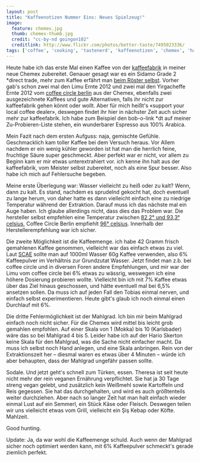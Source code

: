 ```yaml
---
layout: post
title: "Kaffeenotizen Nummer Eins: Neues Spielzeug!"
image:
  feature: chemex.jpg
  thumb: chemex-thumb.jpg
  credit: "cc-by-nd goingon102"
  creditlink: http://www.flickr.com/photos/better-taste/7495023336/
tags: ['coffee', 'cooking', 'tastenerd', 'kaffeenotizen', 'chemex', 'hario', 'skerton', 'kaffeefabrik', 'coffee circle']
---
```


Heute habe ich das erste Mal einen Kaffee von der [kaffeefabrik](http://kaffeefabrik.at) in meiner neue Chemex zubereitet. Genauer gesagt war es ein Sidamo Grade 2 *direct trade, mehr zum Kaffee erfährt man [beim Röster selbst](http://www.kaffeefabrik.at/kaffeesortiment/). Vorher gab's schon zwei mal den Limu Ernte 2012 und zwei mal den Yirgacheffe Ernte 2012 vom [coffee circle berlin](http://www.coffeecircle.com/shop/kaffee/) aus der Chemex, ebenfalls zwei ausgezeichnete Kaffees und gute Alternativen, falls ihr nicht zur kaffeefabrik gehen könnt oder wollt. Aber für mich heißt's «support your local coffee dealer», deswegen findet ihr hier in nächster Zeit auch sicher mehr zur kaffeefabrik. Ich habe zum Beispiel den bob-o-link *dt auf meiner Zu-Probieren-Liste stehen, ein wunderbarer Espresso aus 100% Arabica.

Mein Fazit nach dem ersten Aufguss: naja, gemischte Gefühle. Geschmacklich kam toller Kaffee bei dem Versuch heraus. Vor Allem nachdem er ein wenig kühler geworden ist hat man die herrlich feine, fruchtige Säure super geschmeckt. Aber perfekt war er nicht, vor allem zu Beginn kam er mir etwas unterextrahiert vor. ich kenne ihn halt aus der kaffeefabrik, vom Meister selbst zubereitet, noch als eine Spur besser. Also habe ich mich auf Fehlersuche begeben.

Meine erste Überlegung war: Wasser vielleicht zu heiß oder zu kalt? Wenn, dann zu kalt. Es stand, nachdem es sprudelnd gekocht hat, doch eventuell zu lange herum, von daher hatte es dann vielleicht einfach eine zu niedrige Temperatur während der Extraktion. Darauf muss ich das nächste mal ein Auge haben. Ich glaube allerdings nicht, dass dies das Problem war. Die hersteller selbst empfehlen eine Temperatur zwischen [82,2° und 93,3° celsius](http://www.chemexcoffeemaker.com/support/faq.html#Q10), Coffee Circle Berlin empfiehlt [96° celsius](http://www.coffeecircle.com/infografik/ratgeber-kaffee-wasser-dosierung-alle-zubereitungsarten.pdf). Innerhalb der Herstellerempfehlung war ich sicher.

Die zweite Möglichkeit ist die Kaffeemenge. ich habe 42 Gramm frisch gemahlenen Kaffee genommen, vielleicht war das einfach etwas zu viel. Laut [SCAE](http://www.mountaincity.com/brewing-2.html) sollte man auf 1000ml Wasser 60g Kaffee verwenden, also 6% Kaffeepulver im Verhältnis zur Grundzutat Wasser. Jetzt findet man z.b. bei coffee circle und in diversen Foren andere Empfehlungen, und mir war der Limu vom coffee circle bei 6% etwas zu wässrig, weswegen ich eine höhere Dosierung probieren wollte. Vielleicht bin ich mit 7% Kaffee etwas über das Ziel hinaus geschossen, und hätte eventuell mal bei 6,5% ansetzen sollen. Da muss ich auf jeden Fall den Tobias einmal nerven, und einfach selbst experimentieren. Heute gibt's glaub ich noch einmal einen Durchlauf mit 6%.

Die dritte Fehlermöglichkeit ist der Mahlgrad. Ich bin mir beim Mahlgrad einfach noch nicht sicher. Für die Chemex wird mittel bis leicht grob gemahlen empfohlen. Auf einer Skala von 1 (Mokka) bis 10 (Karlsbader) wäre das so bei Mahlgrad 4 bis 5. Leider habe ich auf der Hario Skerton keine Skala für den Mahlgrad, was die Sache nicht einfacher macht. Da muss ich selbst noch Hand anlegen, und eine Skala anbringen. Rein von der Extraktionszeit her – diesmal waren es etwas über 4 Minuten – würde ich aber behaupten, dass der Mahlgrad ungefähr passen sollte.

Sodale. Und jetzt geht's schnell zum Türken, essen. Theresa ist seit heute nicht mehr der rein veganen Ernährung verpflichtet. Sie hat ja 30 Tage streng vegan gelebt, und zusätzlich kein Weißmehl sowie Kartoffeln und Reis gegessen. Sie hat das durchgehalten, und wird es auch größtenteils weiter durchziehen. Aber nach so langer Zeit hat man halt einfach wieder einmal Lust auf ein Semmerl, ein Stück Käse oder Fleisch. Deswegen teilen wir uns vielleicht etwas vom Grill, vielleicht ein Şiş Kebap oder Köfte. Mahlzeit.

Good hunting.

Update: Ja, da war wohl die Kaffeemenge schuld. Auch wenn der Mahlgrad sicher noch optimiert werden kann, mit 6% Kaffeepulver schmeckt's gerade ziemlich perfekt.